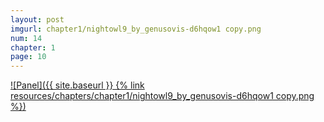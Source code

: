 ```yaml
---
layout: post
imgurl: chapter1/nightowl9_by_genusovis-d6hqow1 copy.png
num: 14
chapter: 1
page: 10
---
```


[![Panel]({{ site.baseurl }} {% link resources/chapters/chapter1/nightowl9_by_genusovis-d6hqow1 copy.png %})]({{page.previous.url}}#panel)